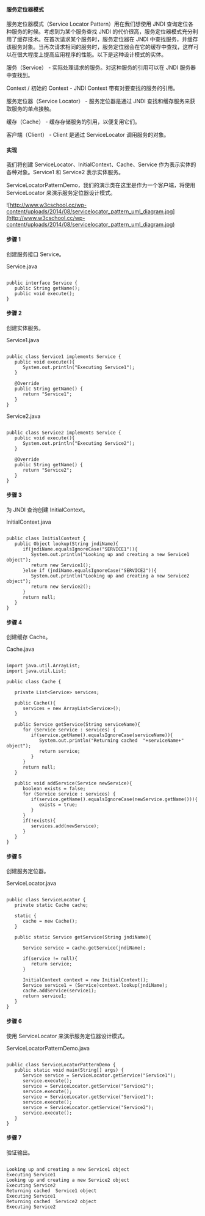  
#### 服务定位器模式

 服务定位器模式（Service Locator Pattern）用在我们想使用 JNDI 查询定位各种服务的时候。考虑到为某个服务查找 JNDI 的代价很高，服务定位器模式充分利用了缓存技术。在首次请求某个服务时，服务定位器在 JNDI 中查找服务，并缓存该服务对象。当再次请求相同的服务时，服务定位器会在它的缓存中查找，这样可以在很大程度上提高应用程序的性能。以下是这种设计模式的实体。

 

服务（Service） - 实际处理请求的服务。对这种服务的引用可以在 JNDI 服务器中查找到。
 
Context / 初始的 Context - JNDI Context 带有对要查找的服务的引用。
 
服务定位器（Service Locator） - 服务定位器是通过 JNDI 查找和缓存服务来获取服务的单点接触。
 
缓存（Cache） - 缓存存储服务的引用，以便复用它们。
 
客户端（Client） - Client 是通过 ServiceLocator 调用服务的对象。
 

#### 实现

 我们将创建 ServiceLocator、InitialContext、Cache、Service 作为表示实体的各种对象。Service1 和 Service2 表示实体服务。

 ServiceLocatorPatternDemo，我们的演示类在这里是作为一个客户端，将使用 ServiceLocator 来演示服务定位器设计模式。

 ![http://www.w3cschool.cc/wp-content/uploads/2014/08/servicelocator_pattern_uml_diagram.jpg](http://www.w3cschool.cc/wp-content/uploads/2014/08/servicelocator_pattern_uml_diagram.jpg)
#### 步骤 1

 创建服务接口 Service。

 Service.java

 
```

public interface Service {
   public String getName();
   public void execute();
}

```
 
#### 步骤 2

 创建实体服务。

 Service1.java

 
```

public class Service1 implements Service {
   public void execute(){
      System.out.println("Executing Service1");
   }

   @Override
   public String getName() {
      return "Service1";
   }
}

```
 Service2.java

 
```

public class Service2 implements Service {
   public void execute(){
      System.out.println("Executing Service2");
   }

   @Override
   public String getName() {
      return "Service2";
   }
}

```
 
#### 步骤 3

 为 JNDI 查询创建 InitialContext。

 InitialContext.java

 
```

public class InitialContext {
   public Object lookup(String jndiName){
      if(jndiName.equalsIgnoreCase("SERVICE1")){
         System.out.println("Looking up and creating a new Service1 object");
         return new Service1();
      }else if (jndiName.equalsIgnoreCase("SERVICE2")){
         System.out.println("Looking up and creating a new Service2 object");
         return new Service2();
      }
      return null;		
   }
}

```
 
#### 步骤 4

 创建缓存 Cache。

 Cache.java

 
```

import java.util.ArrayList;
import java.util.List;

public class Cache {

   private List<Service> services;

   public Cache(){
      services = new ArrayList<Service>();
   }

   public Service getService(String serviceName){
      for (Service service : services) {
         if(service.getName().equalsIgnoreCase(serviceName)){
            System.out.println("Returning cached  "+serviceName+" object");
            return service;
         }
      }
      return null;
   }

   public void addService(Service newService){
      boolean exists = false;
      for (Service service : services) {
         if(service.getName().equalsIgnoreCase(newService.getName())){
            exists = true;
         }
      }
      if(!exists){
         services.add(newService);
      }
   }
}

```
 
#### 步骤 5

 创建服务定位器。

 ServiceLocator.java

 
```

public class ServiceLocator {
   private static Cache cache;

   static {
      cache = new Cache();		
   }

   public static Service getService(String jndiName){

      Service service = cache.getService(jndiName);

      if(service != null){
         return service;
      }

      InitialContext context = new InitialContext();
      Service service1 = (Service)context.lookup(jndiName);
      cache.addService(service1);
      return service1;
   }
}

```
 
#### 步骤 6

 使用 ServiceLocator 来演示服务定位器设计模式。

 ServiceLocatorPatternDemo.java

 
```

public class ServiceLocatorPatternDemo {
   public static void main(String[] args) {
      Service service = ServiceLocator.getService("Service1");
      service.execute();
      service = ServiceLocator.getService("Service2");
      service.execute();
      service = ServiceLocator.getService("Service1");
      service.execute();
      service = ServiceLocator.getService("Service2");
      service.execute();		
   }
}

```
 
#### 步骤 7

 验证输出。

 
```

Looking up and creating a new Service1 object
Executing Service1
Looking up and creating a new Service2 object
Executing Service2
Returning cached  Service1 object
Executing Service1
Returning cached  Service2 object
Executing Service2

```
 

